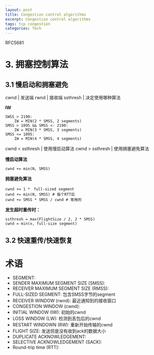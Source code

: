 ```yaml
---
layout: post
title: Congestion control algorithms
excerpt: Congestion control algorithms
tags: tcp congestion
categories: Tech
---
```


RFC5681

# 3. 拥塞控制算法

## 3.1 慢启动和拥塞避免

cwnd | 发送端
rwnd | 接收端
ssthresh | 决定使用哪种算法

**IW**

```
SWSS > 2190:
	IW = MIN(2 * SMSS, 2 segments)
SMSS > 1095 && SMSS <- 2190:
	IW = MIN(3 * SMSS, 3 segments)
SMSS <= 1095:
	IW = MIN(4 * SMSS, 4 segments)
```

cwnd < ssthresh | 使用慢启动算法
cwnd > ssthresh | 使用拥塞避免算法

**慢启动算法**

```
cwnd += min(N, SMSS)
```

**拥塞避免算法**

```
cwnd += 1 *　full-sized segment
cwnd += min(N, SMSS) # 每个RTT后
cwnd += SMSS * SMSS / cwnd # 常用的
```

**发生超时重传时：**

```
ssthresh = max(FlightSize / 2, 2 * SMSS)
cwnd = min(x, full-size segment)
```

## 3.2 快速重传/快速恢复

# 术语
- SEGMENT:
- SENDER MAXIMUM SEGMENT SIZE (SMSS): 
- RECEIVER MAXIMUM SEGMENT SIZE (RMSS):
- FULL-SIZED SEGMENT: 包含SMSS字节的segment
- RECEIVER WINDOW (rwnd): 最近通知到的接收窗口
- CONGESTION WINDOW (cwnd): 
- INITIAL WINDOW (IW): 初始的cwnd
- LOSS WINDOW (LW): 检测到丢包后的cwnd
- RESTART WINDOWN (RW): 重新开始传输的cwnd
- FLIGHT SIZE: 发送但是没有收到ack的数据大小
- DUPLICATE ACKNOWLEDGEMENT: 
- SELECTIVE ACKNOWLEDGEMENT (SACK): 
- Round-trip time (RTT): 

